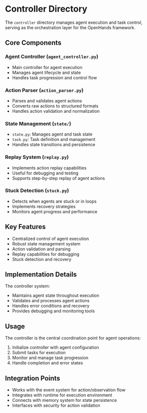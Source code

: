 # Controller Directory

The `controller` directory manages agent execution and task control, serving as the orchestration layer for the OpenHands framework.

## Core Components

### Agent Controller (`agent_controller.py`)
- Main controller for agent execution
- Manages agent lifecycle and state
- Handles task progression and control flow

### Action Parser (`action_parser.py`)
- Parses and validates agent actions
- Converts raw actions to structured formats
- Handles action validation and normalization

### State Management (`state/`)
- `state.py`: Manages agent and task state
- `task.py`: Task definition and management
- Handles state transitions and persistence

### Replay System (`replay.py`)
- Implements action replay capabilities
- Useful for debugging and testing
- Supports step-by-step replay of agent actions

### Stuck Detection (`stuck.py`)
- Detects when agents are stuck or in loops
- Implements recovery strategies
- Monitors agent progress and performance

## Key Features
- Centralized control of agent execution
- Robust state management system
- Action validation and parsing
- Replay capabilities for debugging
- Stuck detection and recovery

## Implementation Details
The controller system:
- Maintains agent state throughout execution
- Validates and processes agent actions
- Handles error conditions and recovery
- Provides debugging and monitoring tools

## Usage
The controller is the central coordination point for agent operations:
1. Initialize controller with agent configuration
2. Submit tasks for execution
3. Monitor and manage task progression
4. Handle completion and error states

## Integration Points
- Works with the event system for action/observation flow
- Integrates with runtime for execution environment
- Connects with memory system for state persistence
- Interfaces with security for action validation